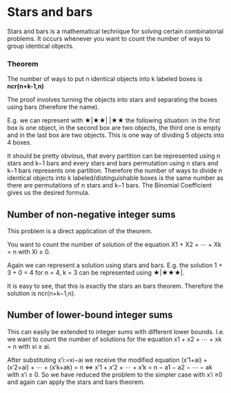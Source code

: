 # Stars and bars

Stars and bars is a mathematical technique for solving certain combinatorial problems. It occurs whenever you want to count the number of ways to group identical objects.

### Theorem

The number of ways to put n identical objects into k labeled boxes is **ncr(n+k-1,n)**

The proof involves turning the objects into stars and separating the boxes using bars (therefore the name).

E.g. we can represent with ★|★★| |★★ the following situation: in the first box is one object, in the second box are two objects, the third one is empty and in the last box are two objects. 
This is one way of dividing 5 objects into 4 boxes.

It should be pretty obvious, that every partition can be represented using n stars and k−1 bars and every stars and bars permutation using n stars and k−1 bars 
represents one partition. Therefore the number of ways to divide n identical objects into k labeled/distinguishable boxes is the same number as there are permutations of n stars and k−1 bars. The Binomial Coefficient gives us the desired formula.

## Number of non-negative integer sums

This problem is a direct application of the theorem.

You want to count the number of solution of the equation X1 + X2 + ⋯ + Xk = n with Xi ≥ 0.

Again we can represent a solution using stars and bars. E.g. the solution 1 + 3 + 0 = 4 for n = 4, k = 3 can be represented using ★|★★★|.

It is easy to see, that this is exactly the stars an bars theorem. Therefore the solution is ncr(n+k−1,n).

## Number of lower-bound integer sums

This can easily be extended to integer sums with different lower bounds. I.e. we want to count the number of solutions for the equation x1 + x2 + ⋯ + xk = n with xi ≥ ai.

After substituting x′i:=xi−ai we receive the modified equation (x′1+ai) + (x′2+ai) + ⋯ + (x′k+ak) = n ⇔  x′1 + x′2 + ⋯ + x′k = n − a1 − a2 − ⋯ − ak
with x′i ≥ 0. So we have reduced the problem to the simpler case with x′i ≥0 and again can apply the stars and bars theorem.
